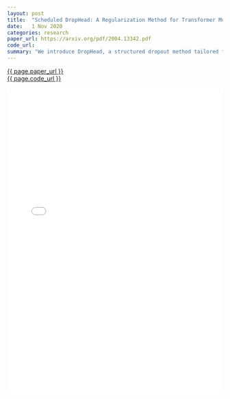 ```yaml
---
layout: post
title:  "Scheduled DropHead: A Regularization Method for Transformer Models"
date:   1 Nov 2020
categories: research
paper_url: https://arxiv.org/pdf/2004.13342.pdf
code_url: 
summary: "We introduce DropHead, a structured dropout method tailored for multi-head attention in transformers, offering a novel approach by dropping entire attention heads to avoid dominance by a few and reduce overfitting. We also propose a dropout rate scheduler to optimize training, showing improvements in transformer models with up to 0.9 BLEU score increase on the WMT14 En-De translation task and around 1.0 accuracy boost for text classification tasks."
---
```


<style>
.responsive-pdf-container {
    overflow: hidden;
    padding-top: 141.42%; /* 16:9 Aspect Ratio, adjust as needed */
    position: relative;
}

.responsive-pdf-container iframe {
    border: none;
    height: 100%;
    left: 0;
    position: absolute;
    top: 0;
    width: 100%;
}
</style>

<a href="{{ page.paper_url }}">{{ page.paper_url }}</a><br>
<a href="{{ page.code_url }}">{{ page.code_url }}</a>

<div class="responsive-pdf-container">
    <iframe src="{{ page.paper_url }}" style="border: none;"></iframe>
</div>